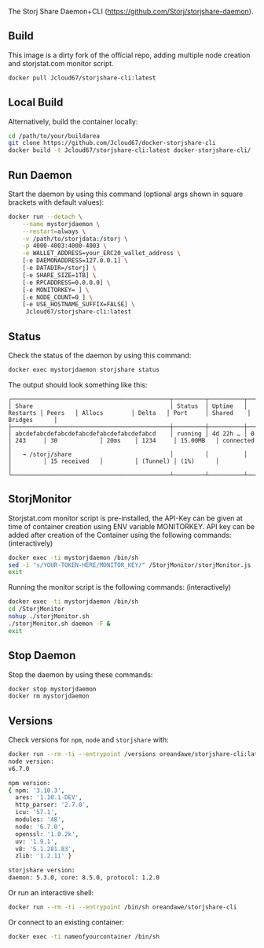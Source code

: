 The Storj Share Daemon+CLI (https://github.com/Storj/storjshare-daemon).

## Build ##

This image is a dirty fork of the official repo, adding multiple node creation and storjstat.com monitor script.

```bash
docker pull Jcloud67/storjshare-cli:latest
```

## Local Build ##

Alternatively, build the container locally:

```bash
cd /path/to/your/buildarea
git clone https://github.com/Jcloud67/docker-storjshare-cli
docker build -t Jcloud67/storjshare-cli:latest docker-storjshare-cli/
```

## Run Daemon ##

Start the daemon by using this command (optional args shown in square brackets with default values):

```bash
docker run --detach \
    --name mystorjdaemon \
    --restart=always \
    -v /path/to/storjdata:/storj \
    -p 4000-4003:4000-4003 \
	-e WALLET_ADDRESS=your_ERC20_wallet_address \
	[-e DAEMONADDRESS=127.0.0.1] \
	[-e DATADIR=/storj] \
	[-e SHARE_SIZE=1TB] \
	[-e RPCADDRESS=0.0.0.0] \
	[-e MONITORKEY= ] \
	[-e NODE_COUNT=0 ] \
	[-e USE_HOSTNAME_SUFFIX=FALSE] \
     Jcloud67/storjshare-cli:latest
```

## Status ##

Check the status of the daemon by using this command:

```bash
docker exec mystorjdaemon storjshare status
```

The output should look something like this:

```
┌─────────────────────────────────────────────┬─────────┬──────────┬──────────┬─────────┬───────────────┬─────────┬──────────┬───────────┬──────────────┐
│ Share                                       │ Status  │ Uptime   │ Restarts │ Peers   │ Allocs        │ Delta   │ Port     │ Shared    │ Bridges      │
├─────────────────────────────────────────────┼─────────┼──────────┼──────────┼─────────┼───────────────┼─────────┼──────────┼───────────┼──────────────┤
│ abcdefabcdefabcdefabcdefabcdefabcdefabcd    │ running │ 4d 22h … │ 0        │ 243     │ 30            │ 20ms    │ 1234     │ 15.00MB   │ connected    │
│   → /storj/share                            │         │          │          │         │ 15 received   │         │ (Tunnel) │ (1%)      │              │
└─────────────────────────────────────────────┴─────────┴──────────┴──────────┴─────────┴───────────────┴─────────┴──────────┴───────────┴──────────────┘
```

## StorjMonitor ##
Storjstat.com monitor script is pre-installed, the API-Key can be given at time of container creation using ENV variable MONITORKEY.
API key can be added after creation of the Container using the following commands: (interactively)

```bash
docker exec -ti mystorjdaemon /bin/sh
sed -i "s/YOUR-TOKEN-HERE/MONITOR_KEY/" /StorjMonitor/storjMonitor.js
exit
```
Running the monitor script is the following commands: (interactively)
```bash
docker exec -ti mystorjdaemon /bin/sh
cd /StorjMonitor
nohup ./storjMonitor.sh
./storjMonitor.sh daemon -F &
exit
```

## Stop Daemon ##

Stop the daemon by using these commands:

```bash
docker stop mystorjdaemon
docker rm mystorjdaemon
```

## Versions ##

Check versions for `npm`, `node` and `storjshare` with:

```bash
docker run --rm -ti --entrypoint /versions oreandawe/storjshare-cli:latest
node version:
v6.7.0

npm version:
{ npm: '3.10.3',
  ares: '1.10.1-DEV',
  http_parser: '2.7.0',
  icu: '57.1',
  modules: '48',
  node: '6.7.0',
  openssl: '1.0.2k',
  uv: '1.9.1',
  v8: '5.1.281.83',
  zlib: '1.2.11' }

storjshare version:
daemon: 5.3.0, core: 8.5.0, protocol: 1.2.0
```

Or run an interactive shell:

```bash
docker run --rm -ti --entrypoint /bin/sh oreandawe/storjshare-cli
```

Or connect to an existing container:

```bash
docker exec -ti nameofyourcontainer /bin/sh
```
